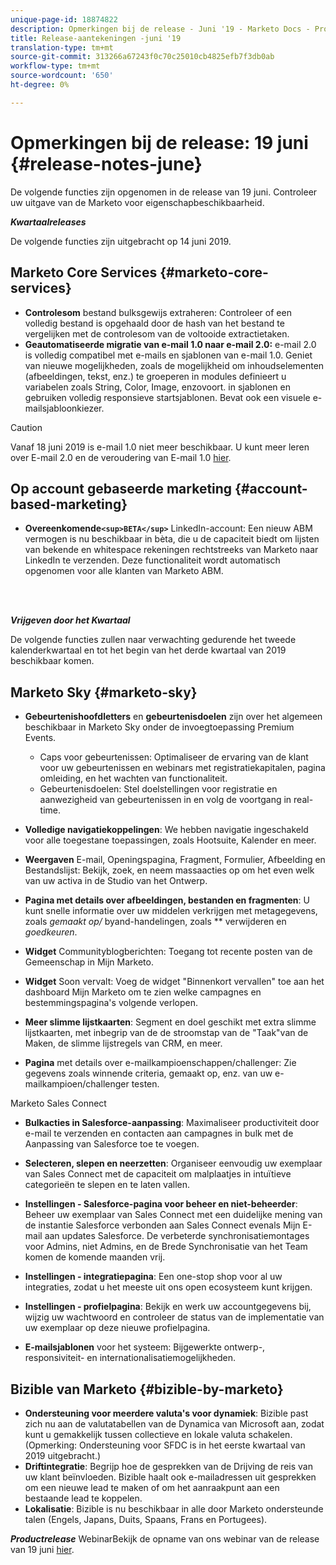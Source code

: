 ```yaml
---
unique-page-id: 18874822
description: Opmerkingen bij de release - Juni '19 - Marketo Docs - Productdocumentatie
title: Release-aantekeningen -juni '19
translation-type: tm+mt
source-git-commit: 313266a67243f0c70c25010cb4825efb7f3db0ab
workflow-type: tm+mt
source-wordcount: '650'
ht-degree: 0%

---
```



# Opmerkingen bij de release: 19 juni {#release-notes-june}

De volgende functies zijn opgenomen in de release van 19 juni. Controleer uw uitgave van de Marketo voor eigenschapbeschikbaarheid.

***Kwartaalreleases***

De volgende functies zijn uitgebracht op 14 juni 2019.

## Marketo Core Services {#marketo-core-services}

* **Controlesom** bestand bulksgewijs extraheren: Controleer of een volledig bestand is opgehaald door de hash van het bestand te vergelijken met de controlesom van de voltooide extractietaken.
* **Geautomatiseerde migratie van e-mail 1.0 naar e-mail 2.0:** e-mail 2.0 is volledig compatibel met e-mails en sjablonen van e-mail 1.0. Geniet van nieuwe mogelijkheden, zoals de mogelijkheid om inhoudselementen (afbeeldingen, tekst, enz.) te groeperen in modules definieert u variabelen zoals String, Color, Image, enzovoort. in sjablonen en gebruiken volledig responsieve startsjablonen. Bevat ook een visuele e-mailsjabloonkiezer.

>[!CAUTION]
>
>Vanaf 18 juni 2019 is e-mail 1.0 niet meer beschikbaar. U kunt meer leren over E-mail 2.0 en de veroudering van E-mail 1.0 [hier](http://nation.marketo.com/docs/DOC-7038).

## Op account gebaseerde marketing {#account-based-marketing}

* **Overeenkomende`<sup>BETA</sup>`**  LinkedIn-account: Een nieuw ABM vermogen is nu beschikbaar in bèta, die u de capaciteit biedt om lijsten van bekende en whitespace rekeningen rechtstreeks van Marketo naar LinkedIn te verzenden. Deze functionaliteit wordt automatisch opgenomen voor alle klanten van Marketo ABM.

<br> 

***Vrijgeven door het Kwartaal***

De volgende functies zullen naar verwachting gedurende het tweede kalenderkwartaal en tot het begin van het derde kwartaal van 2019 beschikbaar komen.

## Marketo Sky {#marketo-sky}

* **Gebeurtenishoofdletters** en  **gebeurtenisdoelen** zijn over het algemeen beschikbaar in Marketo Sky onder de invoegtoepassing Premium Events.

   * Caps voor gebeurtenissen: Optimaliseer de ervaring van de klant voor uw gebeurtenissen en webinars met registratiekapitalen, pagina omleiding, en het wachten van functionaliteit.
   * Gebeurtenisdoelen: Stel doelstellingen voor registratie en aanwezigheid van gebeurtenissen in en volg de voortgang in real-time.

* **Volledige navigatiekoppelingen**: We hebben navigatie ingeschakeld voor alle toegestane toepassingen, zoals Hootsuite, Kalender en meer.
* **Weergaven** E-mail, Openingspagina, Fragment, Formulier, Afbeelding en Bestandslijst: Bekijk, zoek, en neem massaacties op om het even welk van uw activa in de Studio van het Ontwerp.
* **Pagina met details over afbeeldingen, bestanden en fragmenten**: U kunt snelle informatie over uw middelen verkrijgen met metagegevens, zoals  *gemaakt op/* byand-handelingen, zoals  ** verwijderen en  *goedkeuren*.
* **Widget** Communityblogberichten: Toegang tot recente posten van de Gemeenschap in Mijn Marketo.
* **Widget** Soon vervalt: Voeg de widget &quot;Binnenkort vervallen&quot; toe aan het dashboard Mijn Marketo om te zien welke campagnes en bestemmingspagina&#39;s volgende verlopen.
* **Meer slimme lijstkaarten**: Segment en doel geschikt met extra slimme lijstkaarten, met inbegrip van de de stroomstap van de &quot;Taak&quot;van de Maken, de slimme lijstregels van CRM, en meer.
* **Pagina** met details over e-mailkampioenschappen/challenger: Zie gegevens zoals winnende criteria, gemaakt op, enz. van uw e-mailkampioen/challenger testen.

Marketo Sales Connect

* **Bulkacties in Salesforce-aanpassing**: Maximaliseer productiviteit door e-mail te verzenden en contacten aan campagnes in bulk met de Aanpassing van Salesforce toe te voegen.
* **Selecteren, slepen en neerzetten**: Organiseer eenvoudig uw exemplaar van Sales Connect met de capaciteit om malplaatjes in intuïtieve categorieën te slepen en te laten vallen.
* **Instellingen - Salesforce-pagina voor beheer en niet-beheerder**: Beheer uw exemplaar van Sales Connect met een duidelijke mening van de instantie Salesforce verbonden aan Sales Connect evenals Mijn E-mail aan updates Salesforce. De verbeterde synchronisatiemontages voor Admins, niet Admins, en de Brede Synchronisatie van het Team komen de komende maanden vrij.
* **Instellingen - integratiepagina**: Een one-stop shop voor al uw integraties, zodat u het meeste uit ons open ecosysteem kunt krijgen.
* **Instellingen - profielpagina**: Bekijk en werk uw accountgegevens bij, wijzig uw wachtwoord en controleer de status van de implementatie van uw exemplaar op deze nieuwe profielpagina.

* **E-mailsjablonen** voor het systeem: Bijgewerkte ontwerp-, responsiviteit- en internationalisatiemogelijkheden.

## Bizible van Marketo {#bizible-by-marketo}

* **Ondersteuning voor meerdere valuta&#39;s voor dynamiek**: Bizible past zich nu aan de valutatabellen van de Dynamica van Microsoft aan, zodat kunt u gemakkelijk tussen collectieve en lokale valuta schakelen. (Opmerking: Ondersteuning voor SFDC is in het eerste kwartaal van 2019 uitgebracht.)
* **Driftintegratie**: Begrijp hoe de gesprekken van de Drijving de reis van uw klant beïnvloeden. Bizible haalt ook e-mailadressen uit gesprekken om een nieuwe lead te maken of om het aanraakpunt aan een bestaande lead te koppelen.
* **Lokalisatie**: Bizible is nu beschikbaar in alle door Marketo ondersteunde talen (Engels, Japans, Duits, Spaans, Frans en Portugees).

***Productrelease*** WebinarBekijk de opname van ons webinar van de release van 19 juni  [hier](https://engage.marketo.com/Marketo-June-Product-Release-2019-On-Demand.html).
